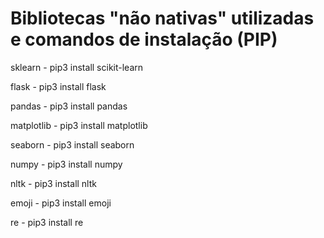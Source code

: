 # Bibliotecas "não nativas" utilizadas e comandos de instalação (PIP)

sklearn - pip3 install scikit-learn

flask - pip3 install flask 

pandas - pip3 install pandas

matplotlib - pip3 install matplotlib

seaborn - pip3 install seaborn

numpy - pip3 install numpy

nltk - pip3 install nltk

emoji - pip3 install emoji

re - pip3 install re
